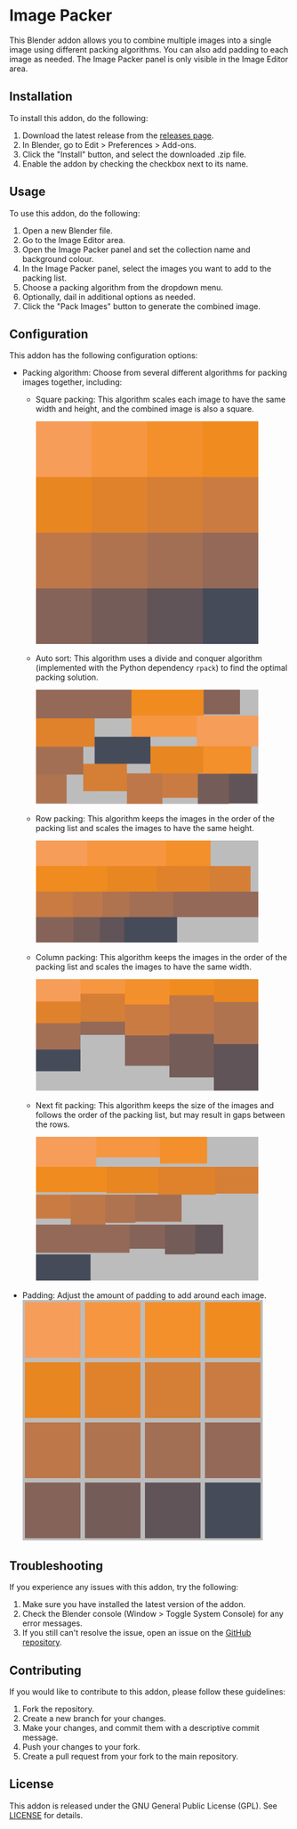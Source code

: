 # Image Packer

This Blender addon allows you to combine multiple images into a single image using different packing algorithms. You can also add padding to each image as needed. The Image Packer panel is only visible in the Image Editor area.

## Installation

To install this addon, do the following:

1. Download the latest release from the [releases page](https://github.com/HerrWaffel/image-packer/releases).
2. In Blender, go to Edit > Preferences > Add-ons.
3. Click the "Install" button, and select the downloaded .zip file.
4. Enable the addon by checking the checkbox next to its name.

## Usage

To use this addon, do the following:

1. Open a new Blender file.
2. Go to the Image Editor area.
3. Open the Image Packer panel and set the collection name and background colour.
4. In the Image Packer panel, select the images you want to add to the packing list.
5. Choose a packing algorithm from the dropdown menu.
6. Optionally, dail in additional options as needed.
7. Click the "Pack Images" button to generate the combined image.

## Configuration

This addon has the following configuration options:

- Packing algorithm: Choose from several different algorithms for packing images together, including:

  - Square packing: This algorithm scales each image to have the same width and height, and the combined image is also a square.

    ![Screenshot](screenshots/SquarePacking.jpg)
  - Auto sort: This algorithm uses a divide and conquer algorithm (implemented with the Python dependency `rpack`) to find the optimal packing solution.

    ![Screenshot](screenshots/AutoSort.jpg)
  - Row packing: This algorithm keeps the images in the order of the packing list and scales the images to have the same height.
  
    ![Screenshot](screenshots/RowPacking.jpg)
  - Column packing: This algorithm keeps the images in the order of the packing list and scales the images to have the same width.

    ![Screenshot](screenshots/ColumnPacking.jpg)
  - Next fit packing: This algorithm keeps the size of the images and follows the order of the packing list, but may result in gaps between the rows.
   
    ![Screenshot](screenshots/NextFit.jpg)

- Padding: Adjust the amount of padding to add around each image.
![Screenshot](screenshots/Padding.jpg)

## Troubleshooting

If you experience any issues with this addon, try the following:

1. Make sure you have installed the latest version of the addon.
2. Check the Blender console (Window > Toggle System Console) for any error messages.
3. If you still can't resolve the issue, open an issue on the [GitHub repository](https://github.com/HerrWaffel/image-packer/issues).

## Contributing

If you would like to contribute to this addon, please follow these guidelines:

1. Fork the repository.
2. Create a new branch for your changes.
3. Make your changes, and commit them with a descriptive commit message.
4. Push your changes to your fork.
5. Create a pull request from your fork to the main repository.

## License

This addon is released under the GNU General Public License (GPL). See [LICENSE](LICENSE) for details.
